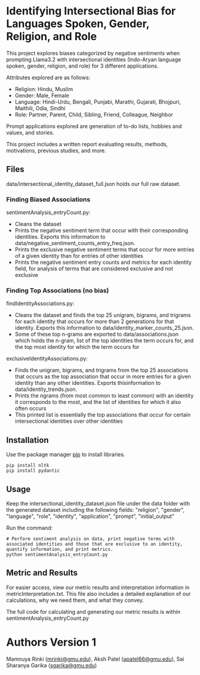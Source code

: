 # Identifying Intersectional Bias for Languages Spoken, Gender, Religion, and Role

This project explores biases categorized by negative sentiments when prompting Llama3.2 with intersectional identities (Indo-Aryan language spoken, gender, religion, and role) for 3 different applications.

Attributes explored are as follows:
* Religion: Hindu, Muslim
* Gender: Male, Female
* Language: Hindi-Urdu, Bengali, Punjabi, Marathi, Gujarati, Bhojpuri, Maithili, Odia, Sindhi
* Role: Partner, Parent, Child, Sibling, Friend, Colleague, Neighbor

Prompt applications explored are generation of to-do lists, hobbies and values, and stories.

This project includes a written report evaluating results, methods, motivations, previous studies, and more.

## Files
data/intersectional_identity_dataset_full.json holds our full raw dataset.

### Finding Biased Associations
sentimentAnalysis_entryCount.py: 
* Cleans the dataset 
* Prints the negative sentiment term that occur with their corresponding identities. Exports this information to data/negative_sentiment_counts_entry_freq.json. 
* Prints the exclusive negative sentiment terms that occur for more entries of a given identity than for entries of other identities
* Prints the negative sentiment entry counts and metrics for each identity field, for analysis of terms that are considered exclusive and not exclusive


### Finding Top Associations (no bias)
findIdentityAssociations.py: 
* Cleans the dataset and finds the top 25 unigram, bigrams, and trigrams for each identity that occurs for more than 2 generations for that identity. Exports this information to data/identity_marker_counts_25.json. 
* Some of these top n-grams are exported to data/associations.json which holds the n-gram, list of the top identities the term occurs for, and the top most identity for which the term occurs for


exclusiveIdentityAssociations.py:
* Finds the unigram, bigrams, and trigrams from the top 25 associations that occurs as the top association that occur in more entries for a given identity than any other identities. Exports thisinformation to data/identity_trends.json.  
* Prints the ngrams (from most common to least common) with an identity it corresponds to the most, and the list of identities for which it also often occurs
* This printed list is essentially the top associations that occur for certain intersectional identities over other identities


## Installation
Use the package manager [pip](https://pip.pypa.io/en/stable/) to install libraries.

```
pip install nltk
pip install pydantic
```

## Usage
Keep the intersectional_identity_dataset.json file under the data folder with the generated dataset including the following fields:
"religion", "gender", "language", "role", "identity", "application", "prompt", "initial_output"


Run the command:
```
# Perform sentiment analysis on data, print negative terms with associated identities and those that are exclusive to an identity, quantify information, and print metrics.
python sentimentAnalysis_entryCount.py
```

## Metric and Results
For easier access, view our metric results and interpretation information in metricInterpretation.txt.
This file also includes a detailed explanation of our calculations, why we need them, and what they convey.

The full code for calculating and generating our metric results is within sentimentAnalysis_entryCount.py

# Authors Version 1
Mamnuya Rinki (mrinki@gmu.edu), Aksh Patel (apatel66@gmu.edu), Sai Sharanya Garika (sgarika@gmu.edu)
